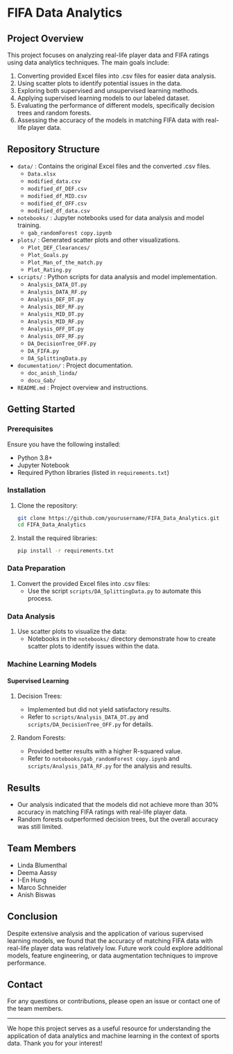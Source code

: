 # FIFA Data Analytics

## Project Overview

This project focuses on analyzing real-life player data and FIFA ratings using data analytics techniques. The main goals include:

1. Converting provided Excel files into .csv files for easier data analysis.
2. Using scatter plots to identify potential issues in the data.
3. Exploring both supervised and unsupervised learning methods.
4. Applying supervised learning models to our labeled dataset.
5. Evaluating the performance of different models, specifically decision trees and random forests.
6. Assessing the accuracy of the models in matching FIFA data with real-life player data.

## Repository Structure

- `data/` : Contains the original Excel files and the converted .csv files.
  - `Data.xlsx`
  - `modified_data.csv`
  - `modified_df_DEF.csv`
  - `modified_df_MID.csv`
  - `modified_df_OFF.csv`
  - `modified_df_data.csv`
- `notebooks/` : Jupyter notebooks used for data analysis and model training.
  - `gab_randomForest copy.ipynb`
- `plots/` : Generated scatter plots and other visualizations.
  - `Plot_DEF_Clearances/`
  - `Plot_Goals.py`
  - `Plot_Man_of_the_match.py`
  - `Plot_Rating.py`
- `scripts/` : Python scripts for data analysis and model implementation.
  - `Analysis_DATA_DT.py`
  - `Analysis_DATA_RF.py`
  - `Analysis_DEF_DT.py`
  - `Analysis_DEF_RF.py`
  - `Analysis_MID_DT.py`
  - `Analysis_MID_RF.py`
  - `Analysis_OFF_DT.py`
  - `Analysis_OFF_RF.py`
  - `DA_DecisionTree_OFF.py`
  - `DA_FIFA.py`
  - `DA_SplittingData.py`
- `documentation/` : Project documentation.
  - `doc_anish_linda/`
  - `docu_Gab/`
- `README.md` : Project overview and instructions.

## Getting Started

### Prerequisites

Ensure you have the following installed:

- Python 3.8+
- Jupyter Notebook
- Required Python libraries (listed in `requirements.txt`)

### Installation

1. Clone the repository:

   ```bash
   git clone https://github.com/yourusername/FIFA_Data_Analytics.git
   cd FIFA_Data_Analytics
   ```

2. Install the required libraries:

   ```bash
   pip install -r requirements.txt
   ```

### Data Preparation

1. Convert the provided Excel files into .csv files:
   - Use the script `scripts/DA_SplittingData.py` to automate this process.

### Data Analysis

1. Use scatter plots to visualize the data:
   - Notebooks in the `notebooks/` directory demonstrate how to create scatter plots to identify issues within the data.

### Machine Learning Models

#### Supervised Learning

1. Decision Trees:
   - Implemented but did not yield satisfactory results.
   - Refer to `scripts/Analysis_DATA_DT.py` and `scripts/DA_DecisionTree_OFF.py` for details.

2. Random Forests:
   - Provided better results with a higher R-squared value.
   - Refer to `notebooks/gab_randomForest copy.ipynb` and `scripts/Analysis_DATA_RF.py` for the analysis and results.

## Results

- Our analysis indicated that the models did not achieve more than 30% accuracy in matching FIFA ratings with real-life player data.
- Random forests outperformed decision trees, but the overall accuracy was still limited.

## Team Members

- Linda Blumenthal
- Deema Aassy
- I-En Hung
- Marco Schneider
- Anish Biswas

## Conclusion

Despite extensive analysis and the application of various supervised learning models, we found that the accuracy of matching FIFA data with real-life player data was relatively low. Future work could explore additional models, feature engineering, or data augmentation techniques to improve performance.

## Contact

For any questions or contributions, please open an issue or contact one of the team members.

---

We hope this project serves as a useful resource for understanding the application of data analytics and machine learning in the context of sports data. Thank you for your interest!

